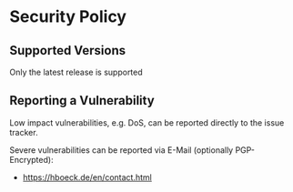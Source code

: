 Security Policy
===============

Supported Versions
------------------

Only the latest release is supported

Reporting a Vulnerability
-------------------------

Low impact vulnerabilities, e.g. DoS, can be reported directly to the issue tracker.

Severe vulnerabilities can be reported via E-Mail (optionally PGP-Encrypted):

* https://hboeck.de/en/contact.html
